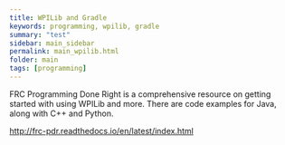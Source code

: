 ```yaml
---
title: WPILib and Gradle
keywords: programming, wpilib, gradle
summary: "test"
sidebar: main_sidebar
permalink: main_wpilib.html
folder: main
tags: [programming]
---
```


FRC Programming Done Right is a comprehensive resource on getting started with using WPILib and more. There are code examples for Java, along with C++ and Python.

<http://frc-pdr.readthedocs.io/en/latest/index.html>